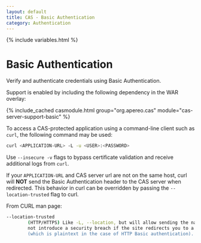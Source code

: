 ```yaml
---
layout: default
title: CAS - Basic Authentication
category: Authentication
---
```

{% include variables.html %}


# Basic Authentication

Verify and authenticate credentials using Basic Authentication.

Support is enabled by including the following dependency in the WAR overlay:

{% include_cached casmodule.html group="org.apereo.cas" module="cas-server-support-basic" %}

To access a CAS-protected application using a command-line client such as `curl`, the following command may be used:

```bash
curl <APPLICATION-URL> -L -u <USER>:<PASSWORD>
```

Use `--insecure -v` flags to bypass certificate validation and receive additional logs from `curl`. 

If your `APPLICATION-URL` and CAS server url are not on the same host, curl will **NOT** send the Basic Authentication header to the CAS 
server when redirected. This behavior in curl can be overridden by passing the `--location-trusted` flag to curl.

From CURL man page:

```bash
--location-trusted
        (HTTP/HTTPS) Like -L, --location, but will allow sending the name + password to all hosts that the site may redirect to. This may or may
        not introduce a security breach if the site redirects you to a site to which you'll send your authentication info 
        (which is plaintext in the case of HTTP Basic authentication).
```
